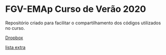 # FGV-EMAp Curso de Verão 2020

Repositório criado para facilitar o compartilhamento dos códigos utilizados no curso.


[Dropbox](https://www.dropbox.com/sh/36czwy5z3qcwhwy/AABATItoORuvTuJPmvuUveiaa?dl=0)

[lista extra](http://joaoventura.net/static/files/python_exercises_book.pdf)
